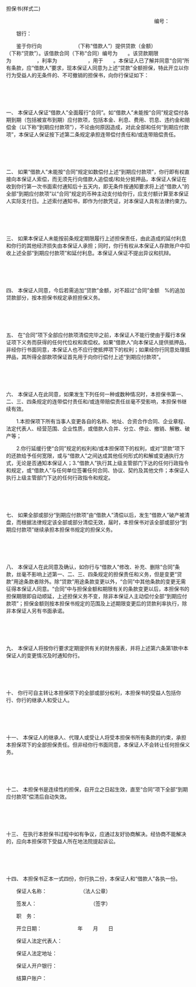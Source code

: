 



担保书(样式二)



 

　　　　　　　　　　　　　　　　　　　　　　　　　　　　　编号：　　

　　银行：

　　鉴于你行向　　　　　　　（下称“借款人”）提供贷款（金额）　　　　　　　　（下称“贷款”）。该借款合同（下称“合同）编号为　　。该贷款期限为　　　　　，利率为　　　　　　，用于　　。本保证人已了解并同意“合同”所有条款，应“借款人”要求，现本保证人同意为上述“贷款”全额担保，特此开立以你行为受益人的无条件的、不可撤销的担保书，向你行保证如下：

　　

　　

一、
本保证人保证“借款人”全面履行“合同”。如“借款人”未能按“合同”规定偿付各期到期（包括被宣布到期）应付款项，包括本金、利息、费用、罚息、违约金和赔偿金（以下称“到期应付款项”），不论由何原因造成，对此全部和任何“到期应付款项”，本保证人保证按下述第二条规定承担连带偿付责任和/或连带赔偿责任。

　　

　　

二、
如果“借款人”未能按“合同”规定如数偿付上述“到期应付款项”，你行即有权直接向本保证人索偿，而无须先行向借款人追偿或/和处分抵押品，本保证人保证在收到你行第一次书面索付通知后十五天内，即无条件按通知要求将上述“借款人”的全部“到期应付款项”以“合同”规定的币种主动支付给你行，应支付额计算至本保证人实际支付日。上述索付通知书，即作为付款凭证，对本保证人具有法律约束力。

　　

　　

三、
如果本保证人未能按前条规定期限履行上述担保责任，由此造成的延付利息和你行的其他经济损失由本保证人承担；同时，你行有权从本保证人存款账户中扣收上述全部“到期应付款项”和延付利息。本保证人保证不提出异议和抗辩。

　　

　　

四、
本保证人同意，今后若需追加“贷款”金额，对不超过“合同”金额　%的追加贷款部分，按本担保书规定承担担保义务。

　　

　　

五、
在“合同”项下全部应付款项清偿完毕之前，本保证人不能行使由于履行本保证项下义务而获得的任何代位权和索偿权。如果“借款人”向本保证人提供抵押品，非经你行书面同意，本保证人也不应行使抵押项下的权利；如果经你行同意处理抵押品，其所得全部款项保证首先用于向你行偿付上述“到期应付款项”。

　　

　　

六、
本保证人在此同意，如果发生下列任何一种或数种情况时，本担保书第一、二、三、四条规定的连带偿付责任和/或连带赔偿责任丝毫不受影响，本担保书继续有效。

　　1.本担保项下所有当事人变更各自的名称、地址、合资合作合同、企业章程、法定代表人、经营范围、企业性质，或借款人合并、分立、停业、撤销、解散、破产等；

　　2.你行延缓行使“合同”规定的权利和/或本担保项下的权利，或对“贷款”项下的还款给予任何宽限，或与“借款人”之间达成其他任何形式的和解或变通执行方式，无论是否通知本保证人；3.“借款人”执行其上级主管部门下达的任何行政指令和规定，或“借款人”与任何单位签署任何合同、协议、契约及其他文件；本保证人执行上级主管部门下达的任何行政指令和规定。

　　

　　

七、
如果全部或部分“到期应付款项”由“借款人”清偿以后，发生“借款人”破产被清盘，而根据法律规定该全部或部分清偿无效，届时，本担保书对该全部或部分“到期应付款项”继续承担本担保书规定的担保义务。

　　

　　

八、
本保证人在此同意及确认，如你行与“借款人”修改、补充、删除“合同”条款，丝毫不影响上述第一、二、三、四条规定的担保责任和义务，但是变更“贷款”用途条款者除外。除“贷款”用途条款变更以外，“合同”中其他条款的变更无需征得本保证人同意。“合同”中与担保金额和期限有关的条款变更以后，本担保书的担保期限即自动顺延，上述担保义务不变，除非本保证人主动偿付全部“到期应付款项”；担保金额则按本担保书规定的范围及上述期限变更后的贷款利率执行，除非本保证人另有书面承诺。

　　

　　

九、
本保证人将按你行要求定期提供有关的财务报表，并将上述第六条第1款中本保证人的变更情况及时通知你行。

　　

　　

十、
你行可自主转让本担保项下的全部或部分权利，本担保书的受益人包括你行、你行的继承人和受让人。

　　

　　

十一、
本保证人的继承人、代理人或受让人将受本担保书所有条款的约束，承担本担保项下的全部担保责任。但非经你行书面同意，本保证人不会转让任何担保义务。

　　

　　

十二、
本担保书是连续性的担保，自开立之日起生效，直至“合同”项下全部“到期应付款项”偿清后自动失效。

　　

　　

十三、
在执行本担保书过程中如有争议，应通过友好协商解决。经协商不能解决的，应向本担保项下受益人所在地法院提起诉讼。

　　

　　

十四、
本担保书正本一式四份，你行执二份，本保证人和“借款人”各执一份。　　

　　保证人名称：　　　　　　　（法人公章）

　　签发人：　　　　　　　　　　　（签字）

　　职　务：　　　　　　　

　　开立日期：　　　　　　　年　　月　　日

　　保证人法定代表人：

　　保证人法定地址：

　　保证人开户银行：

　　结算户账户：

　　